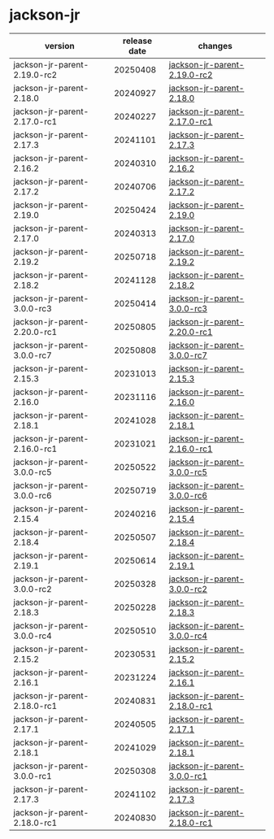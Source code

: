 # jackson-jr	


|version|release date|changes|
|---|---|---|
|jackson-jr-parent-2.19.0-rc2|20250408|[jackson-jr-parent-2.19.0-rc2](./jackson-jr-parent-2.19.0-rc2-20250408.md)|
|jackson-jr-parent-2.18.0|20240927|[jackson-jr-parent-2.18.0](./jackson-jr-parent-2.18.0-20240927.md)|
|jackson-jr-parent-2.17.0-rc1|20240227|[jackson-jr-parent-2.17.0-rc1](./jackson-jr-parent-2.17.0-rc1-20240227.md)|
|jackson-jr-parent-2.17.3|20241101|[jackson-jr-parent-2.17.3](./jackson-jr-parent-2.17.3-20241101.md)|
|jackson-jr-parent-2.16.2|20240310|[jackson-jr-parent-2.16.2](./jackson-jr-parent-2.16.2-20240310.md)|
|jackson-jr-parent-2.17.2|20240706|[jackson-jr-parent-2.17.2](./jackson-jr-parent-2.17.2-20240706.md)|
|jackson-jr-parent-2.19.0|20250424|[jackson-jr-parent-2.19.0](./jackson-jr-parent-2.19.0-20250424.md)|
|jackson-jr-parent-2.17.0|20240313|[jackson-jr-parent-2.17.0](./jackson-jr-parent-2.17.0-20240313.md)|
|jackson-jr-parent-2.19.2|20250718|[jackson-jr-parent-2.19.2](./jackson-jr-parent-2.19.2-20250718.md)|
|jackson-jr-parent-2.18.2|20241128|[jackson-jr-parent-2.18.2](./jackson-jr-parent-2.18.2-20241128.md)|
|jackson-jr-parent-3.0.0-rc3|20250414|[jackson-jr-parent-3.0.0-rc3](./jackson-jr-parent-3.0.0-rc3-20250414.md)|
|jackson-jr-parent-2.20.0-rc1|20250805|[jackson-jr-parent-2.20.0-rc1](./jackson-jr-parent-2.20.0-rc1-20250805.md)|
|jackson-jr-parent-3.0.0-rc7|20250808|[jackson-jr-parent-3.0.0-rc7](./jackson-jr-parent-3.0.0-rc7-20250808.md)|
|jackson-jr-parent-2.15.3|20231013|[jackson-jr-parent-2.15.3](./jackson-jr-parent-2.15.3-20231013.md)|
|jackson-jr-parent-2.16.0|20231116|[jackson-jr-parent-2.16.0](./jackson-jr-parent-2.16.0-20231116.md)|
|jackson-jr-parent-2.18.1|20241028|[jackson-jr-parent-2.18.1](./jackson-jr-parent-2.18.1-20241028.md)|
|jackson-jr-parent-2.16.0-rc1|20231021|[jackson-jr-parent-2.16.0-rc1](./jackson-jr-parent-2.16.0-rc1-20231021.md)|
|jackson-jr-parent-3.0.0-rc5|20250522|[jackson-jr-parent-3.0.0-rc5](./jackson-jr-parent-3.0.0-rc5-20250522.md)|
|jackson-jr-parent-3.0.0-rc6|20250719|[jackson-jr-parent-3.0.0-rc6](./jackson-jr-parent-3.0.0-rc6-20250719.md)|
|jackson-jr-parent-2.15.4|20240216|[jackson-jr-parent-2.15.4](./jackson-jr-parent-2.15.4-20240216.md)|
|jackson-jr-parent-2.18.4|20250507|[jackson-jr-parent-2.18.4](./jackson-jr-parent-2.18.4-20250507.md)|
|jackson-jr-parent-2.19.1|20250614|[jackson-jr-parent-2.19.1](./jackson-jr-parent-2.19.1-20250614.md)|
|jackson-jr-parent-3.0.0-rc2|20250328|[jackson-jr-parent-3.0.0-rc2](./jackson-jr-parent-3.0.0-rc2-20250328.md)|
|jackson-jr-parent-2.18.3|20250228|[jackson-jr-parent-2.18.3](./jackson-jr-parent-2.18.3-20250228.md)|
|jackson-jr-parent-3.0.0-rc4|20250510|[jackson-jr-parent-3.0.0-rc4](./jackson-jr-parent-3.0.0-rc4-20250510.md)|
|jackson-jr-parent-2.15.2|20230531|[jackson-jr-parent-2.15.2](./jackson-jr-parent-2.15.2-20230531.md)|
|jackson-jr-parent-2.16.1|20231224|[jackson-jr-parent-2.16.1](./jackson-jr-parent-2.16.1-20231224.md)|
|jackson-jr-parent-2.18.0-rc1|20240831|[jackson-jr-parent-2.18.0-rc1](./jackson-jr-parent-2.18.0-rc1-20240831.md)|
|jackson-jr-parent-2.17.1|20240505|[jackson-jr-parent-2.17.1](./jackson-jr-parent-2.17.1-20240505.md)|
|jackson-jr-parent-2.18.1|20241029|[jackson-jr-parent-2.18.1](./jackson-jr-parent-2.18.1-20241029.md)|
|jackson-jr-parent-3.0.0-rc1|20250308|[jackson-jr-parent-3.0.0-rc1](./jackson-jr-parent-3.0.0-rc1-20250308.md)|
|jackson-jr-parent-2.17.3|20241102|[jackson-jr-parent-2.17.3](./jackson-jr-parent-2.17.3-20241102.md)|
|jackson-jr-parent-2.18.0-rc1|20240830|[jackson-jr-parent-2.18.0-rc1](./jackson-jr-parent-2.18.0-rc1-20240830.md)|
